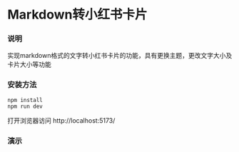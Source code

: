 # Markdown转小红书卡片

### 说明
实现markdown格式的文字转小红书卡片的功能，具有更换主题，更改文字大小及卡片大小等功能

### 安装方法

```
npm install
npm run dev
```
打开浏览器访问 http://localhost:5173/

### 演示
